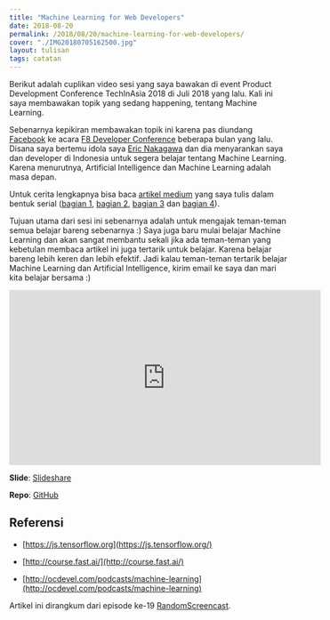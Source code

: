 ```yaml
---
title: "Machine Learning for Web Developers"
date: 2018-08-20
permalink: /2018/08/20/machine-learning-for-web-developers/
cover: "./IMG20180705162500.jpg"
layout: tulisan
tags: catatan
---
```


Berikut adalah cuplikan video sesi yang saya bawakan di event Product Development Conference TechInAsia 2018 di Juli 2018 yang lalu. Kali ini saya membawakan topik yang sedang happening, tentang Machine Learning.

Sebenarnya kepikiran membawakan topik ini karena pas diundang [Facebook](https://www.facebook.com/rizafahmidotcom) ke acara [F8 Developer Conference](https://developers.facebook.com/videos) beberapa bulan yang lalu. Disana saya bertemu idola saya [Eric Nakagawa](https://twitter.com/ericnakagawa) dan dia menyarankan saya dan developer di Indonesia untuk segera belajar tentang Machine Learning. Karena menurutnya, Artificial Intelligence dan Machine Learning adalah masa depan.

Untuk cerita lengkapnya bisa baca [artikel medium](https://medium.com/@rizafahmi22/f8-silicon-valley-trip-day-1-4b501b0bfd8a) yang saya tulis dalam bentuk serial ([bagian 1](https://medium.com/@rizafahmi22/f8-san-jose-trip-day-0-c716ed119bc5), [bagian 2](https://medium.com/@rizafahmi22/f8-silicon-valley-trip-day-1-4b501b0bfd8a), [bagian 3](https://medium.com/@rizafahmi22/f8-silicon-valley-day-2-5081ba3d2b16) dan [bagian 4](https://medium.com/@rizafahmi22/f8-silicon-valley-trip-day-3-4-159f256fe2b8)).

Tujuan utama dari sesi ini sebenarnya adalah untuk mengajak teman-teman semua belajar bareng sebenarnya :) Saya juga baru mulai belajar Machine Learning dan akan sangat membantu sekali jika ada teman-teman yang kebetulan membaca artikel ini juga tertarik untuk belajar. Karena belajar bareng lebih keren dan lebih efektif. Jadi kalau teman-teman tertarik belajar Machine Learning dan Artificial Intelligence, kirim email ke saya dan mari kita belajar bersama :)

<center><iframe width="560" height="315" src="https://www.youtube.com/embed/uOprsF1ri6k" frameborder="0" allowfullscreen></iframe></center>

**Slide**: [Slideshare](https://www.slideshare.net/rizafahmi/machine-learning-for-web-developers)

**Repo**: [GitHub](https://github.com/rizafahmi/simple-predict-tfjs-vanilla)

## Referensi

- [https://js.tensorflow.org](https://js.tensorflow.org/)

- [http://course.fast.ai/](http://course.fast.ai/)

- [http://ocdevel.com/podcasts/machine-learning](http://ocdevel.com/podcasts/machine-learning)

Artikel ini dirangkum dari episode ke-19 [RandomScreencast](https://randomscreencast.com/19-ml-for-webdevs).
